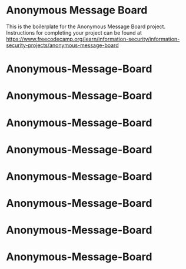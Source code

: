 # Anonymous Message Board

This is the boilerplate for the Anonymous Message Board project. Instructions for completing your project can be found at https://www.freecodecamp.org/learn/information-security/information-security-projects/anonymous-message-board
# Anonymous-Message-Board
# Anonymous-Message-Board
# Anonymous-Message-Board
# Anonymous-Message-Board
# Anonymous-Message-Board
# Anonymous-Message-Board
# Anonymous-Message-Board
# Anonymous-Message-Board
